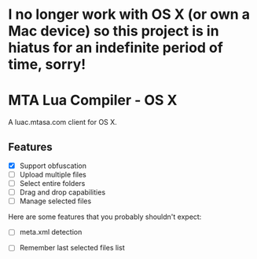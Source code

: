  I no longer work with OS X (or own a Mac device) so this project is in hiatus for an indefinite period of time, sorry!
 ===============================================
 
 MTA Lua Compiler - OS X
========================

A luac.mtasa.com client for OS X.

Features
--------
- [x] Support obfuscation
- [ ] Upload multiple files
- [ ] Select entire folders
- [ ] Drag and drop capabilities
- [ ] Manage selected files

Here are some features that you probably shouldn't expect:
- [ ] meta.xml detection
- [ ] Remember last selected files list

